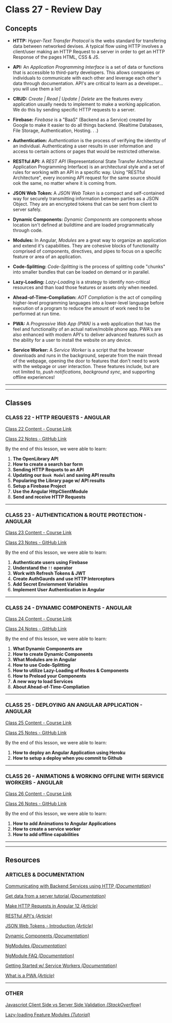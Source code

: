 # Class 27 - Review Day

## Concepts

- **HTTP:** _Hyper-Text Transfer Protocol_ is the webs standard for transfering data between networked devises. A typical flow using HTTP involves a client/user making an HTTP Request to a server in order to get an HTTP Response of the pages HTML, CSS & JS.

- **API:** An _Application Programming Interface_ is a set of data or functions that is accessible to third-party developers. This allows companies or individuals to communicate with each other and leverage each other's data through documentation. API's are critical to learn as a developer... you will use them a lot!

- **CRUD:** _Create | Read | Update | Delete_ are the features every application usually needs to implement to make a working application. We do this by sending specific HTTP requests to a server.

- **Firebase:** _Firebase_ is a "BaaS" (Backend as a Service) created by Google to make it easier to do all things backend. (Realtime Databases, File Storage, Authentication, Hosting. . .)

- **Authentication:** _Authentication_ is the process of verifying the identity of an individual. Authenticating a user results in user information and access to certain actions or pages that would be restricted otherwise.

- **RESTful API:** A _REST API_ (Representational State Transfer Architectural Application Programming Interface) is an architectural style and a set of rules for working with an API in a specific way. Using "RESTful Architecture", every incoming API request for the same source should ook the same, no matter where it is coming from.

- **JSON Web Token:** A _JSON Web Token_ is a compact and self-contained way for securely transmitting information between parties as a JSON Object. They are an encrypted tokens that can be sent from client to server safely.

- **Dynamic Components:** _Dynamic Components_ are components whose location isn't defined at buildtime and are loaded programmatically through code.

- **Modules:** In Angular, _Modules_ are a great way to organize an application and extend it's capabilities. They are cohesive blocks of functionality comprised of components, directives, and pipes to focus on a specific feature or area of an application.

- **Code-Splitting:** _Code-Splitting_ is the process of splitting code "chunks" into smaller bundles that can be loaded on demand or in parallel.

- **Lazy-Loading:** _Lazy-Loading_ is a strategy to identify non-critical resources and than load those features or assets only when needed.

- **Ahead-of-Time-Compliation:** _AOT Compliation_ is the act of compiling higher-level programming languages into a lower-level language before execution of a program to reduce the amount of work need to be performed at run time.

- **PWA:** A _Progressive Web App (PWA)_ is a web application that has the feel and functionality of an actual native/mobile phone app. PWA's are also enhanced with modern API's to deliver advanced features such as the ability for a user to install the website on any device.

- **Service Worker:** A _Service Worker_ is a script that the browser downloads and runs in the background, seperate from the main thread of the webpage, opening the door to features that don't need to work with the webpage or user interaction. These features include, but are not limited to, _push notifications_, _background sync_, and supporting offline experiences!

---

---

## Classes

### CLASS 22 - HTTP REQUESTS - ANGULAR

[Class 22 Content - Course Link](https://pro.academind.com/courses/765847/lectures/13906528)

[Class 22 Notes - GitHub Link](https://github.com/WilderDev/Codefi_Front-End_Student-Notes/blob/main/C22__HTTP-Requests__Angular/C22_NOTES.md)

By the end of this lesson, we were able to learn:

1. **The OpenLibrary API**
2. **How to create a search bar form**
3. **Sending HTTP Requets to an API**
4. **Updating our `Book Model` and saving API results**
5. **Popularing the Library page w/ API results**
6. **Setup a Firebase Project**
7. **Use the Angular HttpClientModule**
8. **Send and receive HTTP Requests**

---

### CLASS 23 - AUTHENTICATION & ROUTE PROTECTION - ANGULAR

[Class 23 Content - Course Link](https://pro.academind.com/courses/765847/lectures/13906564)

[Class 23 Notes - GitHub Link](https://github.com/WilderDev/Codefi_Front-End_Student-Notes/blob/main/C23__Authentication-%26-Route-Protection__Angular/C23_NOTES.md)

By the end of this lesson, we were able to learn:

1. **Authenticate users using Firebase**
2. **Understand the `!!` operator**
3. **Work with Refresh Tokens & JWT**
4. **Create AuthGaurds and use HTTP Interceptors**
5. **Add Secret Enviornment Variables**
6. **Implement User Authentication in Angular**

---

### CLASS 24 - DYNAMIC COMPONENTS - ANGULAR

[Class 24 Content - Course Link](https://pro.academind.com/courses/765847/lectures/13906623)

[Class 24 Notes - GitHub Link](https://github.com/WilderDev/Codefi_Front-End_Student-Notes/blob/main/C24__Dynamic-Components__Angular/C24_NOTES.md)

By the end of this lesson, we were able to learn:

1. **What Dynamic Components are**
2. **How to create Dynamic Components**
3. **What Modules are in Angular**
4. **How to use Code-Splitting**
5. **How to utilize Lazy-Loading of Routes & Components**
6. **How to Preload your Components**
7. **A new way to load Services**
8. **About Ahead-of-Time-Compliation**

---

### CLASS 25 - DEPLOYING AN ANGULAR APPLICATION - ANGULAR

[Class 25 Content - Course Link](https://pro.academind.com/courses/765847/lectures/13906653)

[Class 25 Notes - GitHub Link](https://github.com/WilderDev/Codefi_Front-End_Student-Notes/blob/main/C25__Deploying-Angular-App__Angular/C25_NOTES.md)

By the end of this lesson, we were able to learn:

1. **How to deploy an Angular Application using Heroku**
2. **How to setup a deploy when you commit to Github**

---

### CLASS 26 - ANIMATIONS & WORKING OFFLINE WITH SERVICE WORKERS - ANGULAR

[Class 26 Content - Course Link](https://pro.academind.com/courses/765847/lectures/13906822)

[Class 26 Notes - GitHub Link](https://github.com/WilderDev/Codefi_Front-End_Student-Notes/blob/main/C26__Animations-%26-Service-Workers__Angular/C26_NOTES.md)

By the end of this lesson, we were able to learn:

1. **How to add Animations to Angular Applications**
2. **How to create a service worker**
3. **How to add offline capabilities**

---

---

## Resources

### ARTICLES & DOCUMENTATION

[Communicating with Backend Services using HTTP _(Documentation)_](https://angular.io/guide/http)

[Get data from a server tutorial _(Documentation)_](https://angular.io/tutorial/toh-pt6)

[Make HTTP Requests in Angular 12 _(Article)_](https://www.positronx.io/make-http-requests-with-angular-httpclient-api/)

[RESTful API's _(Article)_](https://searchapparchitecture.techtarget.com/definition/RESTful-API)

[JSON Web Tokens - Introduction _(Article)_](https://jwt.io/introduction)

[Dynamic Components _(Documentation)_](https://angular.io/guide/dynamic-component-loader)

[NgModules _(Documentation)_](https://angular.io/guide/ngmodules)

[NgModule FAQ _(Documentation)_](https://angular.io/guide/ngmodule-faq)

[Getting Started w/ Service Workers _(Documentation)_](https://angular.io/guide/service-worker-getting-started)

[What is a PWA _(Article)_](https://www.freecodecamp.org/news/what-are-progressive-web-apps/)

---

### OTHER

[Javascript Client Side vs Server Side Validation _(StackOverflow)_](https://stackoverflow.com/questions/162159/javascript-client-side-vs-server-side-validation)

[Lazy-loading Feature Modules _(Tutorial)_](https://angular.io/guide/lazy-loading-ngmodules)
